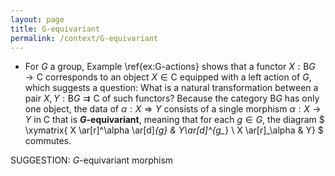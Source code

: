 ```yaml
---
layout: page
title: G-equivariant
permalink: /context/G-equivariant
---
```

-  For $G$ a group, Example \ref{ex:G-actions} shows that a functor $X: \mathsf{B} G \to \mathsf{C}$ corresponds to an object $X \in \mathsf{C}$ equipped with a left action of $G$, which suggests a question: What is a natural transformation between a pair $X,Y : \mathsf{B} G \rightrightarrows \mathsf{C}$ of such functors? Because the category $\mathsf{B} G$ has only one object, the data of $\alpha : X \Rightarrow Y$ consists of a single morphism $\alpha : X \to Y$ in $\mathsf{C}$ that is **$G$-equivariant**, meaning that for each $g \in G$, the diagram
$ \xymatrix{ X \ar[r]^\alpha \ar[d]_{g_*} & Y\ar[d]^{g_*} \\ X \ar[r]_\alpha & Y} $ commutes.

SUGGESTION: $G$-equivariant morphism